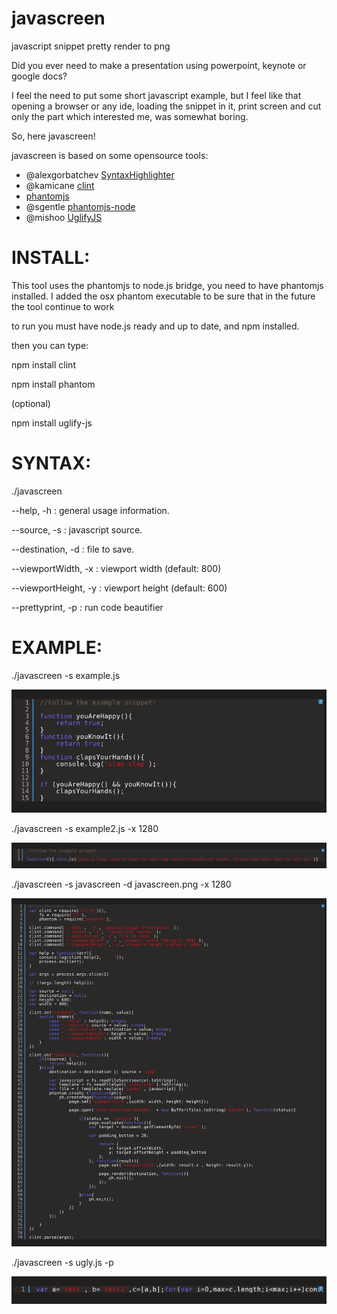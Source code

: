 javascreen
==========

javascript snippet pretty render to png

Did you ever need to make a presentation using powerpoint, keynote or google docs?

I feel the need to put some short javascript example, but I feel like that opening a browser or any ide,
loading the snippet in it, print screen and cut only the part which interested me, was somewhat boring.

So, here javascreen!

javascreen is based on some opensource tools:

* @alexgorbatchev [SyntaxHighlighter](https://github.com/kentaromiura/SyntaxHighlighter)
* @kamicane [clint](https://github.com/kamicane/clint)
* [phantomjs](http://phantomjs.org/)
* @sgentle [phantomjs-node](https://github.com/sgentle/phantomjs-node)
* @mishoo [UglifyJS](https://github.com/mishoo/UglifyJS)

INSTALL:
==========
This tool uses the phantomjs to node.js bridge, you need to have phantomjs installed.
I added the osx phantom executable to be sure that in the future the tool continue to work

to run you must have node.js ready and up to date, and npm installed.

then you can type:

npm install clint

npm install phantom

(optional)

npm install uglify-js

SYNTAX:
==========

  ./javascreen
  
  --help, -h           : general usage information.
  
  --source, -s         : javascript source.
  
  --destination, -d    : file to save.
  
  --viewportWidth, -x  : viewport width (default: 800)
  
  --viewportHeight, -y : viewport height (default: 600)
  
  --prettyprint, -p    : run code beautifier



EXAMPLE:
==========
  
  
  ./javascreen -s example.js
  
  ![javascreen example.js](https://github.com/kentaromiura/javascreen/raw/master/example.js.png)
  
  ./javascreen -s example2.js -x 1280

  ![javascreen example2.js](https://github.com/kentaromiura/javascreen/raw/master/example2.js.png)

  ./javascreen -s javascreen -d javascreen.png -x 1280
  
  ![javascreen sshots itself](https://github.com/kentaromiura/javascreen/raw/master/javascreen.png)
  
  ./javascreen -s ugly.js -p
  
  ![javascreen beautifier](https://github.com/kentaromiura/javascreen/raw/master/ugly.js.png)

